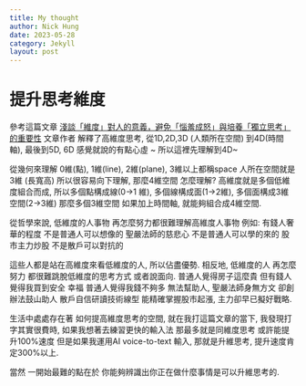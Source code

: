 ```yaml
---
title: My thought
author: Nick Hung
date: 2023-05-28
category: Jekyll
layout: post
---
```


# 提升思考維度
參考這篇文章 [淺談「維度」對人的意義，避免「惱羞成怒」與培養「獨立思考」的重要性](https://www.potatomedia.co/post/87415c4a-84d7-48ae-ab58-fad9df118246)
文章作者 解釋了高維度思考, 從1D,2D,3D (人類所在空間) 到4D(時間軸), 最後到5D, 6D 感覺就說的有點心虛 ~
所以這裡先理解到4D~

從幾何來理解 0維(點), 1維(line), 2維(plane), 3維以上都稱space
人所在空間就是3維 (長寬高) 所以很容易向下理解, 那麼4維空間 怎麼理解?
高維度就是多個低維度組合而成, 所以多個點構成線(0->1 維), 多個線構成面(1->2維), 多個面構成3維空間(2->3維)
那麼多個3維空間 如果加上時間軸, 就能夠組合成4維空間.

從哲學來說, 低維度的人事物 再怎麼努力都很難理解高維度人事物
例如:
有錢人奢華的程度 不是普通人可以想像的
聖嚴法師的慈悲心 不是普通人可以學的來的
股市主力炒股 不是散戶可以對抗的

這些人都是站在高維度來看低維度的人, 所以佔盡優勢.
相反地, 低維度的人 再怎麼努力 都很難跳脫低維度的思考方式 或者說面向.
普通人覺得房子這麼貴 但有錢人覺得我買到安全 幸福
普通人覺得我錢不夠多 無法幫助人, 聖嚴法師身無方文 卻創辦法鼓山助人
散戶自信研讀技術線型 能精確掌握股市起漲, 主力卻早已擬好戰略.

生活中處處存在著 如何提高維度思考的空間,
就在我打這篇文章的當下, 我發現打字其實很費時, 
如果我想著去練習更快的輸入法 那最多就是同維度思考 或許能提升100%速度
但是如果我運用AI  voice-to-text 輸入, 那就是升維思考, 提升速度肯定300%以上.

當然 一開始最難的點在於 你能夠辨識出你正在做什麼事情是可以升維思考的.


